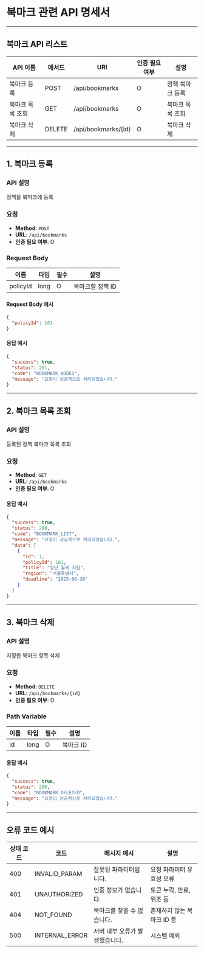 # 북마크 관련 API 명세서

---

## 북마크 API 리스트

| API 이름              | 메서드 | URI                        | 인증 필요 여부 | 설명             |
|------------------------|--------|-----------------------------|----------------|------------------|
| 북마크 등록            | POST   | /api/bookmarks              | O              | 정책 북마크 등록 |
| 북마크 목록 조회       | GET    | /api/bookmarks              | O              | 북마크 목록 조회 |
| 북마크 삭제            | DELETE | /api/bookmarks/{id}         | O              | 북마크 삭제      |

---

## 1. 북마크 등록

### API 설명
정책을 북마크에 등록

### 요청
- **Method**: `POST`
- **URL**: `/api/bookmarks`
- **인증 필요 여부**: O

### Request Body
| 이름     | 타입    | 필수 | 설명       |
|----------|---------|------|------------|
| policyId | long    | O    | 북마크할 정책 ID |

#### Request Body 예시
```json
{
  "policyId": 101
}
```

#### 응답 예시
```json
{
  "success": true,
  "status": 201,
  "code": "BOOKMARK_ADDED",
  "message": "요청이 성공적으로 처리되었습니다."
}
```

---

## 2. 북마크 목록 조회

### API 설명
등록된 정책 북마크 목록 조회

### 요청
- **Method**: `GET`
- **URL**: `/api/bookmarks`
- **인증 필요 여부**: O

#### 응답 예시
```json
{
  "success": true,
  "status": 200,
  "code": "BOOKMARK_LIST",
  "message": "요청이 성공적으로 처리되었습니다.",
  "data": [
    {
      "id": 1,
      "policyId": 101,
      "title": "청년 월세 지원",
      "region": "서울특별시",
      "deadline": "2025-06-30"
    }
  ]
}
```

---

## 3. 북마크 삭제

### API 설명
지정한 북마크 항목 삭제

### 요청
- **Method**: `DELETE`
- **URL**: `/api/bookmarks/{id}`
- **인증 필요 여부**: O

### Path Variable
| 이름 | 타입 | 필수 | 설명       |
|------|------|------|------------|
| id   | long | O    | 북마크 ID |

#### 응답 예시
```json
{
  "success": true,
  "status": 200,
  "code": "BOOKMARK_DELETED",
  "message": "요청이 성공적으로 처리되었습니다."
}
```

---

## 오류 코드 예시

| 상태 코드 | 코드             | 메시지 예시                   | 설명                    |
|------------|------------------|-------------------------------|-------------------------|
| 400        | INVALID_PARAM    | 잘못된 파라미터입니다.         | 요청 파라미터 유효성 오류     |
| 401        | UNAUTHORIZED     | 인증 정보가 없습니다.           | 토큰 누락, 만료, 위조 등     |
| 404        | NOT_FOUND        | 북마크를 찾을 수 없습니다.      | 존재하지 않는 북마크 ID 등  |
| 500        | INTERNAL_ERROR   | 서버 내부 오류가 발생했습니다.  | 시스템 예외               |